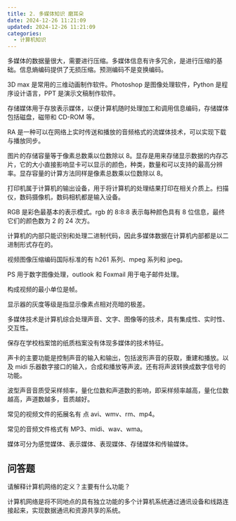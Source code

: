 ```yaml
---
title: 2. 多媒体知识 磨耳朵
date: 2024-12-26 11:21:09
updated: 2024-12-26 11:21:09
categories:
  - 计算机知识
---
```


多媒体的数据量很大，需要进行压缩。多媒体信息有许多冗余，是进行压缩的基础。信息熵编码提供了无损压缩。预测编码不是变换编码。

3D max 是常用的三维动画制作软件。Photoshop 是图像处理软件，Python 是程序设计语言，PPT 是演示文稿制作软件。

存储媒体用于存放表示媒体，以便计算机随时处理加工和调用信息编码，存储媒体包括磁盘，磁带和 CD-ROM 等。
<!-- more -->

RA 是一种可以在网络上实时传送和播放的音频格式的流媒体技术，可以实现下载与播放同步。

图片的存储容量等于像素总数乘以位数除以 8。显存是用来存储显示数据的内存芯片，它的大小直接影响显卡可以显示的颜色，种类，数量和可以支持的最高分辨率。显存容量的计算方法同样是像素总数乘以位数除以 8。

打印机属于计算机的输出设备，用于将计算机的处理结果打印在相关介质上。扫描仪，数码摄像机，数码相机都是输入设备。

RGB 是彩色最基本的表示模式。rgb 的 8:8:8 表示每种颜色具有 8 位信息，最终它们的颜色数为 2 的 24 次方。

计算机的内部只能识别和处理二进制代码，因此多媒体数据在计算机内部都是以二进制形式存在的。

视频图像压缩编码国际标准的有 h261 系列、mpeg 系列和 jpeg。

PS 用于数字图像处理，outlook 和 Foxmail 用于电子邮件处理。

构成视频的最小单位是帧。

显示器的灰度等级是指显示像素点相对亮暗的极差。

多媒体技术是计算机综合处理声音、文字、图像等的技术，具有集成性、实时性、交互性。

保存在学校档案馆的纸质档案没有体现多媒体的技术特征。

声卡的主要功能是控制声音的输入和输出，包括波形声音的获取，重建和播放。以及 midi 乐器数字接口的输入，合成和播放等声波。还有将声波转换成数字信号的功能。

波型声音音质受采样频率，量化位数和声道数的影响，即采样频率越高，量化位数越高，声道数越多，音质越好。

常见的视频文件的拓展名有 点 avi、wmv、rm、mp4。

常见的音频文件格式有 MP3、midi、wav、wma。

媒体可分为感觉媒体、表示媒体、表现媒体、存储媒体和传输媒体。

## 问答题

请解释计算机网络的定义？主要有什么功能？

计算机网络是将不同地点的具有独立功能的多个计算机系统通过通讯设备和线路连接起来，实现数据通讯和资源共享的系统。
